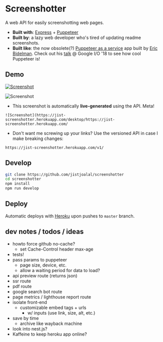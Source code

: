 # Screenshotter

A web API for easily screenshotting web pages.

- **Built with**: [Express](https://expressjs.com/) + [Puppeteer](https://github.com/GoogleChrome/puppeteer)
- **Built by**: a lazy web developer who's tired of updating readme screenshots.
- **Built like**: the now obsolete(?) [Puppeteer as a service](https://github.com/GoogleChromeLabs/pptraas.com) app built by [Eric Bidelman](https://github.com/ebidel). Check out his [talk](https://www.youtube.com/watch?v=lhZOFUY1weo) @ Google I/O '18 to see how cool Puppeteer is!

## Demo

[![Screenshot](https://jist-screenshotter.herokuapp.com/desktop/https://jist-screenshotter.herokuapp.com/)](https://jist-screenshotter.herokuapp.com/)

<img src="https://jist-screenshotter.herokuapp.com/desktop/https://jist-screenshotter.herokuapp.com/" alt="Screenshot" />

- This screenshot is automatically **live-generated** using the API. Meta!

```
![Screenshot](https://jist-screenshotter.herokuapp.com/desktop/https://jist-screenshotter.herokuapp.com/
```

- Don't want me screwing up your links? Use the versioned API in case I make breaking changes:

```
https://jist-screenshotter.herokuapp.com/v1/
```

## Develop

```bash
git clone https://github.com/jistjoalal/screenshotter
cd screenshotter
npm install
npm run develop
```

## Deploy

Automatic deploys with [Heroku](https://devcenter.heroku.com/articles/github-integration#automatic-deploys) upon pushes to `master` branch.

## dev notes / todos / ideas

- howto force github no-cache?
  - set Cache-Control header max-age
- tests!
- pass params to puppeteer
  - page size, device, etc.
  - allow a waiting period for data to load?
- api preview route (returns json)
- ssr route
- pdf route
- google search bot route
- page metrics / lighthouse report route
- isolate front-end
  - customizable embed tags + urls
    - w/ inputs (use link, size, alt, etc.)
- save by time
  - archive like wayback machine
- look into nest.js?
- Kaffeine to keep heroku app online?
